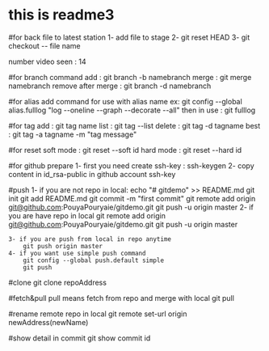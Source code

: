 # this is readme3

#for back file to latest station
    1- add file to stage
    2- git reset HEAD
    3- git checkout -- file name

number video seen : 14

#for branch command
    add : git branch -b namebranch
    merge : git merge namebranch
    remove after merge : git branch -d namebranch

#for alias
    add command for use with alias name
    ex: git config --global alias.fulllog "log --oneline --graph --decorate --all"
    then in use : git fulllog

#for tag
    add : git tag name
    list : git tag --list
    delete : git tag -d tagname
    best : git tag -a tagname -m "tag message"

#for reset
    soft mode : git reset --soft id
    hard mode : git reset --hard id

#for github
    prepare
    1- first you need create ssh-key : ssh-keygen
    2- copy content in id_rsa-public in github account ssh-key

#push
    1- if you are not repo in local:
        echo "# gitdemo" >> README.md
        git init
        git add README.md
        git commit -m "first commit"
        git remote add origin git@github.com:PouyaPouryaie/gitdemo.git
        git push -u origin master
    2- if you are have repo in local
        git remote add origin git@github.com:PouyaPouryaie/gitdemo.git
        git push -u origin master

    3- if you are push from local in repo anytime
        git push origin master
    4- if you want use simple push command 
        git config --global push.default simple
        git push

#clone
    git clone repoAddress

#fetch&pull
    pull means fetch from repo and merge with local
        git pull

#rename remote repo in local
    git remote set-url origin newAddress(newName)

#show detail in commit
    git show commit id